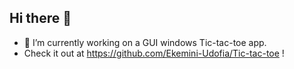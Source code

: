 ## Hi there 👋

- 🔭 I’m currently working on a GUI windows Tic-tac-toe app.
- Check it out at https://github.com/Ekemini-Udofia/Tic-tac-toe !
<!--
**Ekemini-Udofia/Ekemini-Udofia** is a ✨ _special_ ✨ repository because its `README.md` (this file) appears on your GitHub profile.

Here are some ideas to get you started:

 ...
- 🌱 I’m currently learning ...
- 👯 I’m looking to collaborate on ...
- 🤔 I’m looking for help with ...
- 💬 Ask me about ...
- 📫 How to reach me: ...
- 😄 Pronouns: ...
- ⚡ Fun fact: ...
-->
